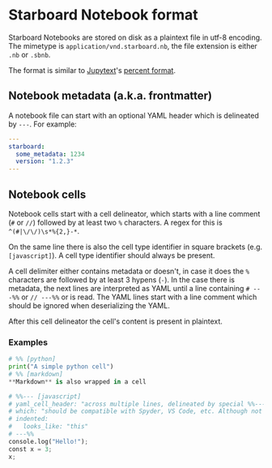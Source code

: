 # Starboard Notebook format

Starboard Notebooks are stored on disk as a plaintext file in utf-8 encoding. The mimetype is `application/vnd.starboard.nb`, the file extension is either `.nb` or `.sbnb`.

The format is similar to [Jupytext](https://github.com/mwouts/jupytext)'s [percent format](https://github.com/mwouts/jupytext/blob/master/docs/formats.md#the-percent-format).


## Notebook metadata (a.k.a. frontmatter)

A notebook file can start with an optional YAML header which is delineated by `---`. For example:

```yaml
---
starboard:
  some_metadata: 1234
  version: "1.2.3"
---
```

## Notebook cells
Notebook cells start with a cell delineator, which starts with a line comment (`#` or `//`) followed by at least two `%` characters. A regex for this is `^(#|\/\/)\s*%{2,}-*`.

On the same line there is also the cell type identifier in square brackets (e.g. `[javascript]`). A cell type identifier should always be present.

A cell delimiter either contains metadata or doesn't, in case it does the `%` characters are followed by at least 3 hypens (`-`). In the case there is metadata, the next lines are interpreted as YAML until a line containing `# ---%%` or `// ---%%` or is read. The YAML lines start with a line comment which should be ignored when deserializing the YAML.

After this cell delineator the cell's content is present in plaintext.

### Examples

```python
# %% [python]
print("A simple python cell")
# %% [markdown]
**Markdown** is also wrapped in a cell

# %%--- [javascript]
# yaml_cell_header: "across multiple lines, delineated by special %%--- and ---%%"
# which: "should be compatible with Spyder, VS Code, etc. Although not understood of course"
# indented:
#   looks_like: "this"
# ---%%
console.log("Hello!");
const x = 3;
x;
```
